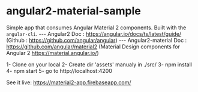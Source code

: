 # angular2-material-sample
Simple app that consumes Angular Material 2 components. Built with the `angular-cli`.
--- Angular2 Doc : https://angular.io/docs/ts/latest/guide/ (Github : https://github.com/angular/angular)
--- Angular2-material Doc : https://github.com/angular/material2 (Material Design components for Angular 2 https://material.angular.io/)

1- Clone on your local
2- Create dir 'assets' manualy in ./src/
3- npm install
4- npm start
5- go to http://localhost:4200


See it live: https://material2-app.firebaseapp.com/
